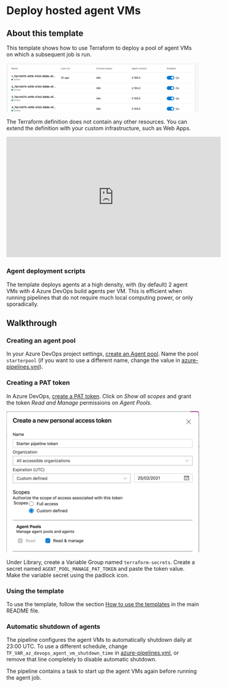 # Deploy hosted agent VMs

## About this template

This template shows how to use Terraform to deploy a pool of agent VMs on which a subsequent job is run.

![agent pool](/docs/images/terraform_starter/301-agent-pool.png)

The Terraform definition does not contain any other resources.
You can extend the definition with your custom infrastructure, such as Web Apps.

<iframe width="560" height="315" src="https://www.youtube-nocookie.com/embed/TdXmqqJE-gw" frameborder="0" allow="accelerometer; autoplay; encrypted-media; gyroscope; picture-in-picture" allowfullscreen></iframe>

### Agent deployment scripts

The template deploys agents at a high density, with (by default) 2 agent VMs with 4 Azure DevOps build agents per VM.
This is efficient when running pipelines that do not require much local computing power, or only sporadically.

## Walkthrough

### Creating an agent pool

In your Azure DevOps project settings, [create an Agent pool](https://docs.microsoft.com/en-us/azure/devops/pipelines/agents/pools-queues).
Name the pool `starterpool` (if you want to use a different name, change the value in [azure-pipelines.yml](azure-pipelines.yml)).

### Creating a PAT token

In Azure DevOps, [create a PAT token](https://docs.microsoft.com/en-us/azure/devops/organizations/accounts/use-personal-access-tokens-to-authenticate?view=azure-devops&tabs=preview-page).
Click on *Show all scopes* and grant the token *Read and Manage* permissions on *Agent Pools*.

![PAT token](/docs/images/terraform_starter/301-pat-token.png)

Under Library, create a Variable Group named `terraform-secrets`. Create a secret
named `AGENT_POOL_MANAGE_PAT_TOKEN` and paste the token value.
Make the variable secret using the padlock icon.

### Using the template

To use the template, follow the section
[How to use the templates](/README.md#how-to-use-the-templates)
in the main README file.

### Automatic shutdown of agents

The pipeline configures the agent VMs to automatically shutdown daily at 23:00 UTC.
To use a different schedule, change `TF_VAR_az_devops_agent_vm_shutdown_time`
in [azure-pipelines.yml](azure-pipelines.yml),
or remove that line completely to disable automatic shutdown.

The pipeline contains a task to start up the agent VMs again before running the agent job.
